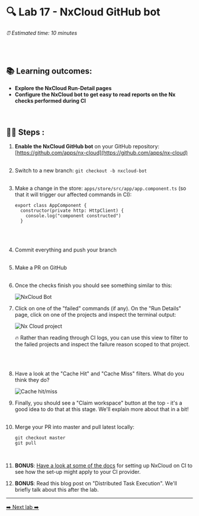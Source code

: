 # 🔍 Lab 17 - NxCloud GitHub bot

###### ⏰ Estimated time: 10 minutes
<br />

## 📚 Learning outcomes:

- **Explore the NxCloud Run-Detail pages**
- **Configure the NxCloud bot to get easy to read reports on the Nx checks performed during CI**
<br /><br /><br />

## 🏋️‍♀️ Steps :

1. **Enable the NxCloud GitHub bot** on your GitHub repository: [https://github.com/apps/nx-cloud](https://github.com/apps/nx-cloud)
   <br /> <br />
2. Switch to a new branch: `git checkout -b nxcloud-bot`
   <br /> <br />

3. Make a change in the store: `apps/store/src/app/app.component.ts` (so that it will trigger our affected commands in CI):

    ```
    export class AppComponent {
      constructor(private http: HttpClient) {
        console.log("component constructed")
      }
    ```

   <br /> <br />

4. Commit everything and push your branch
   <br /> <br />
5. Make a PR on GitHub
   <br /> <br />
6. Once the checks finish you should see something similar to this:

    ![NxCloud Bot](./nx_cloud_bot.png)
    <br />
    
7. Click on one of the "failed" commands (if any). On the "Run Details" page, click on one of the projects and inspect the terminal output:

    ![Nx Cloud project](./nx-cloud-projects.png)
    
    🔥 Rather than reading through CI logs, you can use this view to filter to the failed projects and inspect the failure reason scoped to that project.

    <br /> <br />
    
8. Have a look at the "Cache Hit" and "Cache Miss" filters. What do you think they do?

    ![Cache hit/miss](./cache_hit_miss.png)
    <br />
    
9. Finally, you should see a "Claim workspace" button at the top - it's a good idea to do that at this stage. We'll explain more about that in a bit!
   <br /> <br />

10. Merge your PR into master and pull latest locally:

    ```
    git checkout master
    git pull
    ```
    <br />

11. **BONUS**: [Have a look at some of the docs](https://nx.app/docs/configuring-ci) for setting up NxCloud on CI to see how the set-up might apply to your CI provider.
12. **BONUS**: Read this blog post on "Distributed Task Execution". We'll briefly talk about this after the lab.

---

[➡️ Next lab ➡️](../lab18/LAB.md)
